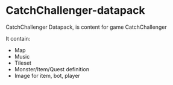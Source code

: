 # CatchChallenger-datapack
CatchChallenger Datapack, is content for game CatchChallenger

It contain:
- Map
- Music
- Tileset
- Monster/Item/Quest definition
- Image for item, bot, player

